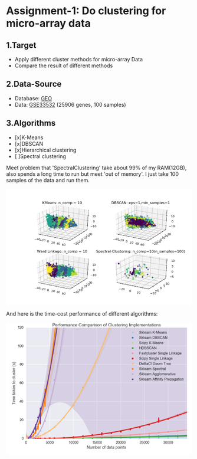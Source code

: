 # Assignment-1: Do clustering for micro-array data

## 1.Target

* Apply different cluster methods for micro-array Data
* Compare the result of different methods

## 2.Data-Source

* Database: [GEO](https://www.ncbi.nlm.nih.gov/geo/)
* Data: [GSE33532](https://www.ncbi.nlm.nih.gov/geo/query/acc.cgi?acc=GSE33532)
        (25906 genes, 100 samples)

## 3.Algorithms

* [x]K-Means
* [x]DBSCAN
* [x]Hierarchical clustering
* [ ]Spectral clustering

Meet problem that 'SpectralClustering' take about 99% of my RAM(12GB), also spends a long time to run but 
meet 'out of memory'. I just take 100 samples of the data and run them.

![image](figs/4_clustering_04-22.png)

And here is the time-cost performance of different algorithms:

![image](figs/performance.png)

